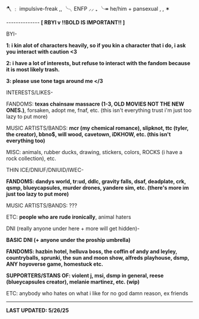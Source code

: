 🪓 ﹕ impulsive-freak ,, ╰╮ENFP ⸝⸝ ₊ ╰↠ he/him + pansexual , , ✶

-------------- **[ RBYI v !!BOLD IS IMPORTANT!! ]**

BYI-

**1: i kin alot of characters heavily, so if you kin a character that i do, i ask you interact with caution <3**

**2: i have a lot of interests, but refuse to interact with the fandom because it is most likely trash.**

**3: please use tone tags around me </3**

INTERESTS/LIKES-

FANDOMS: **texas chainsaw massacre (1-3, OLD MOVIES NOT THE NEW ONES.)**, forsaken, adopt me, fnaf, etc. (this isn't everything trust i'm just too lazy to put more)

MUSIC ARTISTS/BANDS: **mcr (my chemical romance), slipknot, ttc (tyler, the creator), bbno$, will wood, cavetown, iDKHOW, etc. (this isn't everything too)**

MISC: animals, rubber ducks, drawing, stickers, colors, ROCKS (i have a rock collection), etc.

THIN ICE/DNIUF/DNIUID/IWEC-

**FANDOMS: dandys world, tr:ud, ddlc, gravity falls, dsaf, deadplate, crk, qsmp, blueycapsules, murder drones, yandere sim, etc. (there's more im just too lazy to put more)**

MUSIC ARTISTS/BANDS: ???

ETC: **people who are rude ironically**, animal haters

DNI (really anyone under here + more will get hidden)-

**BASIC DNI (+ anyone under the proship umbrella)**

**FANDOMS: hazbin hotel, helluva boss, the coffin of andy and leyley, countryballs, sprunki, the sun and moon show, alfreds playhouse, dsmp, ANY hoyoverse game, homestuck etc.**

**SUPPORTERS/STANS OF: violent j, msi, dsmp in general, reese (blueycapsules creator), melanie martinez, etc. (wip)**

ETC: anybody who hates on what i like for no god damn reason, ex friends

--------------

**LAST UPDATED: 5/26/25**
